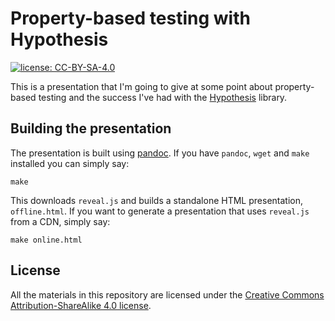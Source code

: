 # Property-based testing with Hypothesis
[![license: CC-BY-SA-4.0](https://licensebuttons.net/l/by-sa/4.0/88x31.png)][cc-by-sa]

This is a presentation that I'm going to give at some point about property-based testing
and the success I've had with the [Hypothesis][hypothesis] library.

## Building the presentation

The presentation is built using [pandoc][pandoc]. If you have `pandoc`, `wget` and `make` installed
you can simply say:

```
make
```

This downloads `reveal.js` and builds a standalone HTML presentation, `offline.html`.
If you want to generate a presentation that uses `reveal.js` from a CDN, simply say:

```
make online.html
```

## License

All the materials in this repository are licensed under the [Creative Commons Attribution-ShareAlike 4.0 license][cc-by-sa].


[cc-by-sa]: https://creativecommons.org/licenses/by-sa/4.0/
[pandoc]: https://pandoc.org/installing.html
[hypothesis]: https://hypothesis.works/
